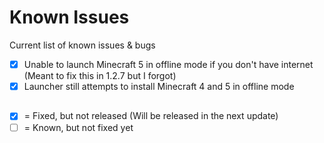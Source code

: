 # Known Issues

Current list of known issues & bugs  

- [x] Unable to launch Minecraft 5 in offline mode if you don't have internet (Meant to fix this in 1.2.7 but I forgot)
- [x] Launcher still attempts to install Minecraft 4 and 5 in offline mode

##
- [x] = Fixed, but not released (Will be released in the next update)  
- [ ] = Known, but not fixed yet
